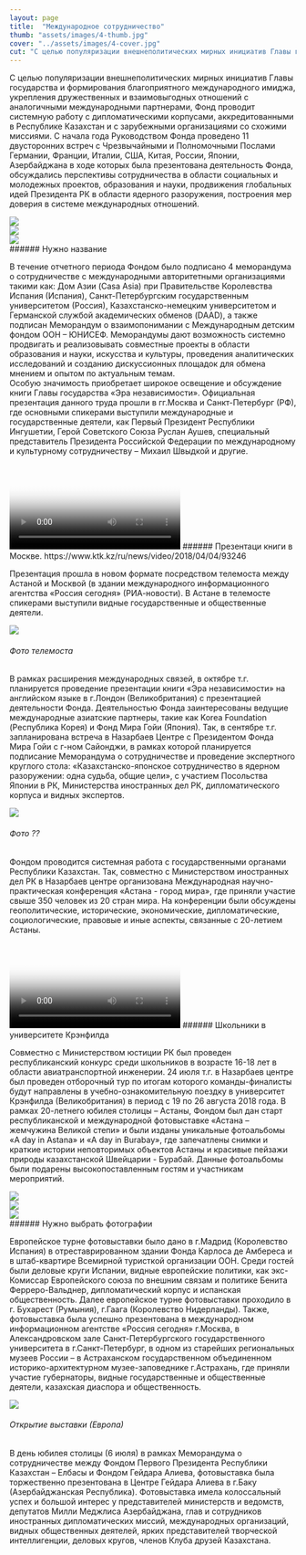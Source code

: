 ```yaml
---
layout: page
title:  "Международное сотрудничество"
thumb: "assets/images/4-thumb.jpg"
cover: "../assets/images/4-cover.jpg"
cut: "С целью популяризации внешнеполитических мирных инициатив Главы государства и формирования благоприятного международного имиджа, укрепления дружественных и взаимовыгодных отношений с аналогичными международными партнерами, Фонд проводит системную работу с дипломатическими корпусами, аккредитованными в Республике Казахстан и с зарубежными организациями со схожими миссиями."
---
```


С целью популяризации внешнеполитических мирных инициатив Главы государства и формирования благоприятного международного имиджа, укрепления дружественных и взаимовыгодных отношений с аналогичными международными партнерами, Фонд проводит системную работу с дипломатическими корпусами, аккредитованными в Республике Казахстан и с зарубежными организациями со схожими миссиями.
С начала года Руководством Фонда проведено 11 двусторонних встреч с Чрезвычайными и Полномочными Послами Германии, Франции, Италии, США, Китая, России, Японии, Азербайджана в ходе которых была презентована деятельность Фонда, обсуждались перспективы сотрудничества в области социальных и молодежных проектов, образования и науки, продвижения глобальных идей Президента РК в области ядерного разоружения, построения мер доверия в системе международных отношений.

<div class="carousel" markdown="1">
<div><img src="../assets/images/4-memo-1.jpg" /></div>
<div><img src="../assets/images/4-memo-2.jpg" /></div>
<div><img src="../assets/images/4-memo-3.jpg" /></div>
</div>
###### Нужно название

В течение отчетного периода Фондом было подписано                    4 меморандума о сотрудничестве с международными авторитетными организациями такими как: Дом Азии (Casa Asia) при Правительстве Королевства Испания (Испания), Санкт-Петербургским государственным университетом (Россия), Казахстанско-немецким университетом и Германской службой академических обменов (DAAD), а также подписан Меморандум о взаимопонимании с Международным детским фондом ООН – ЮНИСЕФ. Меморандумы дают возможность системно продвигать и реализовывать совместные проекты в области образования и науки, искусства и культуры, проведения аналитических исследований и созданию дискуссионных площадок для обмена мнением и опытом по актуальным темам.  
Особую значимость приобретает широкое освещение и обсуждение книги Главы государства «Эра независимости». Официальная презентация данного труда прошли  в                              гг.Москва и Санкт-Петербург (РФ), где основными спикерами выступили международные и государственные деятели, как Первый Президент Республики Ингушетии, Герой Советского Союза Руслан Аушев, специальный представитель Президента Российской Федерации по международному и культурному сотрудничеству – Михаил Швыдкой и другие.

<video poster="../assets/images/placeholder-video.png">
</video>
###### Презентаци книги в Москве. https://www.ktk.kz/ru/news/video/2018/04/04/93246

Презентация прошла в новом формате посредством телемоста между Астаной и Москвой (в здании международного информационного агентства «Россия сегодня» (РИА-новости). В Астане в телемосте спикерами выступили видные государственные и общественные деятели.

![](../assets/images/placeholder-image.png)
###### Фото телемоста

В рамках расширения международных связей, в октябре т.г. планируется проведение презентации книги «Эра независимости» на английском языке в г.Лондон (Великобритания) с презентацией деятельности Фонда.
Деятельностью Фонда заинтересованы ведущие международные азиатские партнеры, такие  как Korea Foundation (Республика Корея) и Фонд Мира Гойи (Япония). Так, в сентябре т.г. запланирована встреча в Назарбаев Центре с Президентом Фонда Мира Гойи с г-ном Сайонджи, в рамках которой планируется подписание Меморандума о сотрудничестве и проведение экспертного круглого стола: «Казахстанско-японское сотрудничество в ядерном разоружении: одна судьба, общие цели», с участием Посольства Японии в РК, Министерства иностранных дел РК, дипломатического корпуса и видных экспертов.   

![](../assets/images/placeholder-image.png)
###### Фото ??

Фондом проводится системная работа с государственными органами Республики Казахстан. Так, совместно с Министерством иностранных дел РК в Назарбаев центре организована Международная научно-практическая конференция «Астана - город мира», где приняли участие свыше 350 человек из 20 стран мира. На конференции были обсуждены геополитические, исторические, экономические, дипломатические, социологические, правовые и иные аспекты, связанные с 20-летием Астаны.

<video poster="../assets/images/placeholder-video.png">
</video>
###### Школьники в университете Крэнфилда

Совместно с Министерством юстиции РК был проведен республиканский конкурс среди школьников в возрасте 16-18 лет в области авиатранспортной инженерии. 24 июля т.г. в Назарбаев центре был проведен отборочный тур по итогам которого команды-финалисты будут направлены в учебно-ознакомительную поездку в университет Крэнфилда (Великобритания) в период с 19 по 26 августа 2018 года.
В рамках 20-летнего юбилея столицы – Астаны, Фондом был дан старт республиканской и международной фотовыставке «Астана – жемчужина Великой степи» и были изданы уникальные фотоальбомы «A day in Astana» и «A day in Burabay», где запечатлены снимки и краткие истории неповторимых объектов Астаны и красивые пейзажи природы казахстанской Швейцарии - Бурабай. Данные фотоальбомы были подарены высокопоставленным гостям и участникам мероприятий.

<div class="carousel" markdown="1">
<div><img src="../assets/images/4-memo-1.jpg" /></div>
<div><img src="../assets/images/4-memo-2.jpg" /></div>
<div><img src="../assets/images/4-memo-3.jpg" /></div>
</div>
###### Нужно выбрать фотографии

Европейское турне фотовыставки было дано в г.Мадрид (Королевство Испания) в отреставрированном здании Фонда Карлоса де Амбереса и в штаб-квартире Всемирной туристкой организации ООН. Среди гостей были деловые круги Испании, видные европейские политики, как экс-Комиссар Европейского союза по внешним связам и политике Бенита Ферреро-Вальднер, дипломатический корпус и испанская общественность. Далее европейское турне фотовыставки проходило в  г. Бухарест (Румыния), г.Гаага (Королевство Нидерланды).
Также, фотовыставка была успешно презентована в международном информационном агентстве «Россия сегодня» г.Москва, в Александровском зале Санкт-Петербургского государственного университета в г.Санкт-Петербург, в одном из старейших региональных музеев России – в Астраханском государственном объединенном историко-архитектурном музее-заповеднике г.Астрахань, где приняли участие губернаторы, видные государственные и общественные деятели, казахская диаспора и общественность.

![](../assets/images/4-gallery-1.jpg)
###### Открытие выставки (Европа)

В день юбилея столицы (6 июля) в рамках Меморандума о сотрудничестве между Фондом Первого Президента Республики Казахстан – Елбасы и Фондом Гейдара Алиева, фотовыставка была торжественно презентована в Центре Гейдара Алиева в г.Баку (Азербайджанская Республика). Фотовыставка имела колоссальный успех и большой интерес у представителей министерств и ведомств, депутатов Милли Меджлиса Азербайджана, глав и сотрудников иностранных дипломатических миссий, международных организаций, видных общественных деятелей, ярких представителей творческой интеллигенции, деловых кругов, членов Клуба друзей Казахстана.
